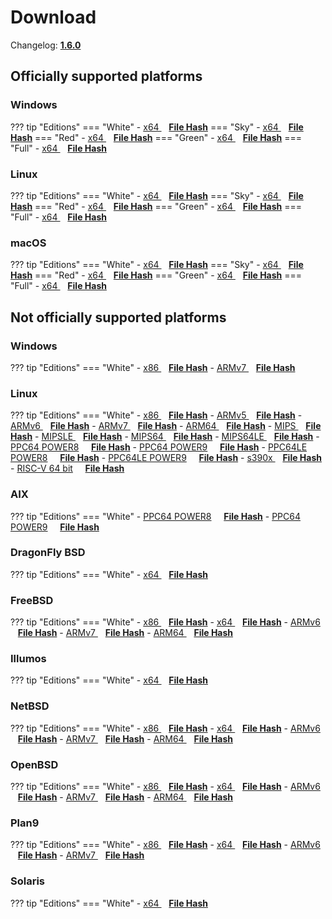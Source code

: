 # Download

Changelog: [**1.6.0**](../Changelog.md#160-_-may-11-2021)

## Officially supported platforms

### Windows

??? tip "Editions"
    === "White"
        - <a href="/dl/1.6.0/white/windows/dixer_amd64.exe" target="_blank">x64 </a> &nbsp;&nbsp; **<a href="/dl/1.6.0/white/windows/dixer_amd64_checksum.txt" target="_blank">File Hash</a>**
    === "Sky"
        - <a href="/dl/1.6.0/sky/windows/dixer_amd64.exe" target="_blank">x64 </a> &nbsp;&nbsp; **<a href="/dl/1.6.0/sky/windows/dixer_amd64_checksum.txt" target="_blank">File Hash</a>**
    === "Red"
        - <a href="/dl/1.6.0/red/windows/dixer_amd64.exe" target="_blank">x64 </a> &nbsp;&nbsp; **<a href="/dl/1.6.0/red/windows/dixer_amd64_checksum.txt" target="_blank">File Hash</a>**
    === "Green"
        - <a href="/dl/1.6.0/green/windows/dixer_amd64.exe" target="_blank">x64 </a> &nbsp;&nbsp; **<a href="/dl/1.6.0/green/windows/dixer_amd64_checksum.txt" target="_blank">File Hash</a>**
    === "Full"
        - <a href="/dl/1.6.0/full/windows/dixer_amd64.exe" target="_blank">x64 </a> &nbsp;&nbsp; **<a href="/dl/1.6.0/full/windows/dixer_amd64_checksum.txt" target="_blank">File Hash</a>**

### Linux

??? tip "Editions"
    === "White"
        - <a href="/dl/1.6.0/white/linux/dixer_amd64" target="_blank">x64 </a> &nbsp;&nbsp; **<a href="/dl/1.6.0/white/linux/dixer_amd64_checksum.txt" target="_blank">File Hash</a>**
    === "Sky"
        - <a href="/dl/1.6.0/sky/linux/dixer_amd64" target="_blank">x64 </a> &nbsp;&nbsp; **<a href="/dl/1.6.0/sky/linux/dixer_amd64_checksum.txt" target="_blank">File Hash</a>**
    === "Red"
        - <a href="/dl/1.6.0/red/linux/dixer_amd64" target="_blank">x64 </a> &nbsp;&nbsp; **<a href="/dl/1.6.0/red/linux/dixer_amd64_checksum.txt" target="_blank">File Hash</a>**
    === "Green"
        - <a href="/dl/1.6.0/green/linux/dixer_amd64" target="_blank">x64 </a> &nbsp;&nbsp; **<a href="/dl/1.6.0/green/linux/dixer_amd64_checksum.txt" target="_blank">File Hash</a>**
    === "Full"
        - <a href="/dl/1.6.0/full/linux/dixer_amd64" target="_blank">x64 </a> &nbsp;&nbsp; **<a href="/dl/1.6.0/full/linux/dixer_amd64_checksum.txt" target="_blank">File Hash</a>**

### macOS

??? tip "Editions"
    === "White"
        - <a href="/dl/1.6.0/white/darwin/dixer_amd64" target="_blank">x64 </a> &nbsp;&nbsp; **<a href="/dl/1.6.0/white/darwin/dixer_amd64_checksum.txt" target="_blank">File Hash</a>**
    === "Sky"
        - <a href="/dl/1.6.0/sky/darwin/dixer_amd64" target="_blank">x64 </a> &nbsp;&nbsp; **<a href="/dl/1.6.0/sky/darwin/dixer_amd64_checksum.txt" target="_blank">File Hash</a>**
    === "Red"
        - <a href="/dl/1.6.0/red/darwin/dixer_amd64" target="_blank">x64 </a> &nbsp;&nbsp; **<a href="/dl/1.6.0/red/darwin/dixer_amd64_checksum.txt" target="_blank">File Hash</a>**
    === "Green"
        - <a href="/dl/1.6.0/green/darwin/dixer_amd64" target="_blank">x64 </a> &nbsp;&nbsp; **<a href="/dl/1.6.0/green/darwin/dixer_amd64_checksum.txt" target="_blank">File Hash</a>**
    === "Full"
        - <a href="/dl/1.6.0/full/darwin/dixer_amd64" target="_blank">x64 </a> &nbsp;&nbsp; **<a href="/dl/1.6.0/full/darwin/dixer_amd64_checksum.txt" target="_blank">File Hash</a>**

## Not officially supported platforms

### Windows

??? tip "Editions"
    === "White"
        - <a href="/dl/1.6.0/white/windows/dixer_386.exe" target="_blank">x86 </a> &nbsp;&nbsp; **<a href="/dl/1.6.0/white/windows/dixer_386_checksum.txt" target="_blank">File Hash</a>**
        - <a href="/dl/1.6.0/white/windows/dixer_armV7.exe" target="_blank">ARMv7 </a> &nbsp;&nbsp; **<a href="/dl/1.6.0/white/windows/dixer_armV7_checksum.txt" target="_blank">File Hash</a>**

### Linux

??? tip "Editions"
    === "White"
        - <a href="/dl/1.6.0/white/linux/dixer_386" target="_blank">x86 </a> &nbsp;&nbsp; **<a href="/dl/1.6.0/white/linux/dixer_386_checksum.txt" target="_blank">File Hash</a>**
        - <a href="/dl/1.6.0/white/linux/dixer_armV5" target="_blank">ARMv5 </a> &nbsp;&nbsp; **<a href="/dl/1.6.0/white/linux/dixer_armV5_checksum.txt" target="_blank">File Hash</a>**
        - <a href="/dl/1.6.0/white/linux/dixer_armV6" target="_blank">ARMv6 </a> &nbsp;&nbsp; **<a href="/dl/1.6.0/white/linux/dixer_armV6_checksum.txt" target="_blank">File Hash</a>**
        - <a href="/dl/1.6.0/white/linux/dixer_armV7" target="_blank">ARMv7 </a> &nbsp;&nbsp; **<a href="/dl/1.6.0/white/linux/dixer_armV7_checksum.txt" target="_blank">File Hash</a>**
        - <a href="/dl/1.6.0/white/linux/dixer_arm64" target="_blank">ARM64 </a> &nbsp;&nbsp; **<a href="/dl/1.6.0/white/linux/dixer_arm64_checksum.txt" target="_blank">File Hash</a>**
        - <a href="/dl/1.6.0/white/linux/dixer_mips" target="_blank">MIPS </a> &nbsp;&nbsp; **<a href="/dl/1.6.0/white/linux/dixer_mips_checksum.txt" target="_blank">File Hash</a>**
        - <a href="/dl/1.6.0/white/linux/dixer_mipsle" target="_blank">MIPSLE </a> &nbsp;&nbsp; **<a href="/dl/1.6.0/white/linux/dixer_mipsle_checksum.txt" target="_blank">File Hash</a>**
        - <a href="/dl/1.6.0/white/linux/dixer_mips64" target="_blank">MIPS64 </a> &nbsp;&nbsp; **<a href="/dl/1.6.0/white/linux/dixer_mips64_checksum.txt" target="_blank">File Hash</a>**
        - <a href="/dl/1.6.0/white/linux/dixer_mips64le" target="_blank">MIPS64LE </a> &nbsp;&nbsp; **<a href="/dl/1.6.0/white/linux/dixer_mips64le_checksum.txt" target="_blank">File Hash</a>**
        - [PPC64 POWER8](/dl/1.6.0/white/linux/dixer_ppc64_power8) &nbsp;&nbsp;&nbsp; **<a href="/dl/1.6.0/white/linux/dixer_ppc64_power8_checksum.txt" target="_blank">File Hash</a>**
        - [PPC64 POWER9](/dl/1.6.0/white/linux/dixer_ppc64_power9) &nbsp;&nbsp;&nbsp; **<a href="/dl/1.6.0/white/linux/dixer_ppc64_power9_checksum.txt" target="_blank">File Hash</a>**
        - [PPC64LE POWER8](/dl/1.6.0/white/linux/dixer_ppc64le_power8) &nbsp;&nbsp;&nbsp; **<a href="/dl/1.6.0/white/linux/dixer_ppc64le_power8_checksum.txt" target="_blank">File Hash</a>**
        - [PPC64LE POWER9](/dl/1.6.0/white/linux/dixer_ppc64le_power9) &nbsp;&nbsp;&nbsp; **<a href="/dl/1.6.0/white/linux/dixer_ppc64le_power9_checksum.txt" target="_blank">File Hash</a>**
        - <a href="/dl/1.6.0/white/linux/dixer_s390x" target="_blank">s390x </a> &nbsp;&nbsp; **<a href="/dl/1.6.0/white/linux/dixer_s390x_checksum.txt" target="_blank">File Hash</a>**
        - [RISC-V 64 bit](/dl/1.6.0/white/linux/dixer_riscv64) &nbsp;&nbsp;&nbsp; **<a href="/dl/1.6.0/white/linux/dixer_riscv64_checksum.txt" target="_blank">File Hash</a>**

### AIX

??? tip "Editions"
    === "White"
        - [PPC64 POWER8](/dl/1.6.0/white/aix/dixer_ppc64_power8) &nbsp;&nbsp;&nbsp; **<a href="/dl/1.6.0/white/aix/dixer_ppc64_power8_checksum.txt" target="_blank">File Hash</a>**
        - [PPC64 POWER9](/dl/1.6.0/white/aix/dixer_ppc64_power9) &nbsp;&nbsp;&nbsp; **<a href="/dl/1.6.0/white/aix/dixer_ppc64_power9_checksum.txt" target="_blank">File Hash</a>**

### DragonFly BSD

??? tip "Editions"
    === "White"
        - <a href="/dl/1.6.0/white/dragonfly/dixer_amd64" target="_blank">x64 </a> &nbsp;&nbsp; **<a href="/dl/1.6.0/white/dragonfly/dixer_amd64_checksum.txt" target="_blank">File Hash</a>**

### FreeBSD

??? tip "Editions"
    === "White"
        - <a href="/dl/1.6.0/white/freebsd/dixer_386" target="_blank">x86 </a> &nbsp;&nbsp; **<a href="/dl/1.6.0/white/freebsd/dixer_386_checksum.txt" target="_blank">File Hash</a>**
        - <a href="/dl/1.6.0/white/freebsd/dixer_amd64" target="_blank">x64 </a> &nbsp;&nbsp; **<a href="/dl/1.6.0/white/freebsd/dixer_amd64_checksum.txt" target="_blank">File Hash</a>**
        - <a href="/dl/1.6.0/white/freebsd/dixer_armV6" target="_blank">ARMv6 </a> &nbsp;&nbsp; **<a href="/dl/1.6.0/white/freebsd/dixer_armV6_checksum.txt" target="_blank">File Hash</a>**
        - <a href="/dl/1.6.0/white/freebsd/dixer_armV7" target="_blank">ARMv7 </a> &nbsp;&nbsp; **<a href="/dl/1.6.0/white/freebsd/dixer_armV7_checksum.txt" target="_blank">File Hash</a>**
        - <a href="/dl/1.6.0/white/freebsd/dixer_arm64" target="_blank">ARM64 </a> &nbsp;&nbsp; **<a href="/dl/1.6.0/white/freebsd/dixer_arm64_checksum.txt" target="_blank">File Hash</a>**

### Illumos

??? tip "Editions"
    === "White"
        - <a href="/dl/1.6.0/white/illumos/dixer_amd64" target="_blank">x64 </a> &nbsp;&nbsp; **<a href="/dl/1.6.0/white/illumos/dixer_amd64_checksum.txt" target="_blank">File Hash</a>**

### NetBSD

??? tip "Editions"
    === "White"
        - <a href="/dl/1.6.0/white/netbsd/dixer_386" target="_blank">x86 </a> &nbsp;&nbsp; **<a href="/dl/1.6.0/white/netbsd/dixer_386_checksum.txt" target="_blank">File Hash</a>**
        - <a href="/dl/1.6.0/white/netbsd/dixer_amd64" target="_blank">x64 </a> &nbsp;&nbsp; **<a href="/dl/1.6.0/white/netbsd/dixer_amd64_checksum.txt" target="_blank">File Hash</a>**
        - <a href="/dl/1.6.0/white/netbsd/dixer_armV6" target="_blank">ARMv6 </a> &nbsp;&nbsp; **<a href="/dl/1.6.0/white/netbsd/dixer_armV6_checksum.txt" target="_blank">File Hash</a>**
        - <a href="/dl/1.6.0/white/netbsd/dixer_armV7" target="_blank">ARMv7 </a> &nbsp;&nbsp; **<a href="/dl/1.6.0/white/netbsd/dixer_armV7_checksum.txt" target="_blank">File Hash</a>**
        - <a href="/dl/1.6.0/white/netbsd/dixer_arm64" target="_blank">ARM64 </a> &nbsp;&nbsp; **<a href="/dl/1.6.0/white/netbsd/dixer_arm64_checksum.txt" target="_blank">File Hash</a>**

### OpenBSD

??? tip "Editions"
    === "White"
        - <a href="/dl/1.6.0/white/openbsd/dixer_386" target="_blank">x86 </a> &nbsp;&nbsp; **<a href="/dl/1.6.0/white/openbsd/dixer_386_checksum.txt" target="_blank">File Hash</a>**
        - <a href="/dl/1.6.0/white/openbsd/dixer_amd64" target="_blank">x64 </a> &nbsp;&nbsp; **<a href="/dl/1.6.0/white/openbsd/dixer_amd64_checksum.txt" target="_blank">File Hash</a>**
        - <a href="/dl/1.6.0/white/openbsd/dixer_armV6" target="_blank">ARMv6 </a> &nbsp;&nbsp; **<a href="/dl/1.6.0/white/openbsd/dixer_armV6_checksum.txt" target="_blank">File Hash</a>**
        - <a href="/dl/1.6.0/white/openbsd/dixer_armV7" target="_blank">ARMv7 </a> &nbsp;&nbsp; **<a href="/dl/1.6.0/white/openbsd/dixer_armV7_checksum.txt" target="_blank">File Hash</a>**
        - <a href="/dl/1.6.0/white/openbsd/dixer_arm64" target="_blank">ARM64 </a> &nbsp;&nbsp; **<a href="/dl/1.6.0/white/openbsd/dixer_arm64_checksum.txt" target="_blank">File Hash</a>**

### Plan9

??? tip "Editions"
    === "White"
        - <a href="/dl/1.6.0/white/plan9/dixer_386" target="_blank">x86 </a> &nbsp;&nbsp; **<a href="/dl/1.6.0/white/plan9/dixer_386_checksum.txt" target="_blank">File Hash</a>**
        - <a href="/dl/1.6.0/white/plan9/dixer_amd64" target="_blank">x64 </a> &nbsp;&nbsp; **<a href="/dl/1.6.0/white/plan9/dixer_amd64_checksum.txt" target="_blank">File Hash</a>**
        - <a href="/dl/1.6.0/white/plan9/dixer_armV6" target="_blank">ARMv6 </a> &nbsp;&nbsp; **<a href="/dl/1.6.0/white/plan9/dixer_armV6_checksum.txt" target="_blank">File Hash</a>**
        - <a href="/dl/1.6.0/white/plan9/dixer_armV7" target="_blank">ARMv7 </a> &nbsp;&nbsp; **<a href="/dl/1.6.0/white/plan9/dixer_armV7_checksum.txt" target="_blank">File Hash</a>**

### Solaris

??? tip "Editions"
    === "White"
        - <a href="/dl/1.6.0/white/solaris/dixer_amd64" target="_blank">x64 </a> &nbsp;&nbsp; **<a href="/dl/1.6.0/white/solaris/dixer_amd64_checksum.txt" target="_blank">File Hash</a>**
